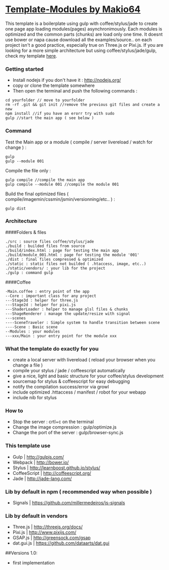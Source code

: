 # [Template-Modules by Makio64](https://github.com/Makio64/Template-Modules)

This template is a boilerplate using gulp with coffee/stylus/jade to create one page app loading modules(pages) asynchronimously. Each modules is optimized and the common parts (chunks) are load only one time. It doesnt use bower or napa cause download all the examples/source.. on each project isn't a good practice, especially true on Three.js or Pixi.js. 
If you are looking for a more simple architecture but using coffee/stylus/jade/gulp, check my template [here](https://github.com/Makio64/Template).

### Getting started 

- Install nodejs if you don't have it : http://nodejs.org/
- copy or clone the template somewhere
- Then open the terminal and push the following commands :
```shell
cd yourfolder // move to yourfolder
rm -rf .git && git init //remove the previous git files and create a new
npm install //if you have an erorr try with sudo
gulp //start the main app ( see below )
```

### Command

Test the Main app or a module ( compile / server livereload / watch for change ) :
```shell
gulp
gulp --module 001
```

Compile the file only :
```shell
gulp compile //compile the main app
gulp compile --module 001 //compile the module 001
```

Build the final optimized files ( compile/imagemin/cssmin/jsmin/versionning/etc.. ) :
```shell
gulp dist
```

### Architecture 

####Folders & files
```shell
./src : source files coffee/stylus/jade
./build : builded files from source
./build/index.html : page for testing the main app
./build/module_001.html : page for testing the module '001'
./dist : final files compressed & optimized 
./static : static files not builded ( .htaccess, image, etc..)
./static/vendors/ : your lib for the project
./gulp : command gulp
```

####Coffee
```shell
-Main.coffee : entry point of the app
--Core : important class for any project
---Stage3d : helper for three.js
---Stage2d : helper for pixi.js
---ShaderLoader : helper to manage glsl files & chunks
---ShageRenderer : manage the update/resize with signal 
---scenes
----SceneTraveler : Simple system to handle transition between scene
----Scene : Basic scene
--Modules : your modules
---xxx/Main : your entry point for the module xxx
```

### What the template do exactly for you
- create a local server with livereload ( reload your browser when you change a file )
- compile your stylus / jade / coffeescript automatically
- give a nice, light and basic structure for your coffee/stylus development
- sourcemap for stylus & coffeescript for easy debugging
- notify the compilation success/error via growl
- include optimized .httaccess / manifest / robot for your webapp
- include nib for stylus

### How to
- Stop the server : crtl+c on the terminal
- Change the image compression : gulp/optimize.js
- Change the port of the server : gulp/browser-sync.js

### This template use
- Gulp | http://gulpjs.com/
- Webpack | http://bower.io/
- Stylus | http://learnboost.github.io/stylus/
- CoffeeScript | http://coffeescript.org/
- Jade | http://jade-lang.com/

### Lib by default in npm ( recommended way when possible )
- Signals | https://github.com/millermedeiros/js-signals

### Lib by default in vendors
- Three.js | http://threejs.org/docs/
- Pixi.js | http://www.pixijs.com/
- GSAP.js | http://greensock.com/gsap
- dat.gui.js | https://github.com/dataarts/dat.gui

##Versions
1.0:
- first implementation
